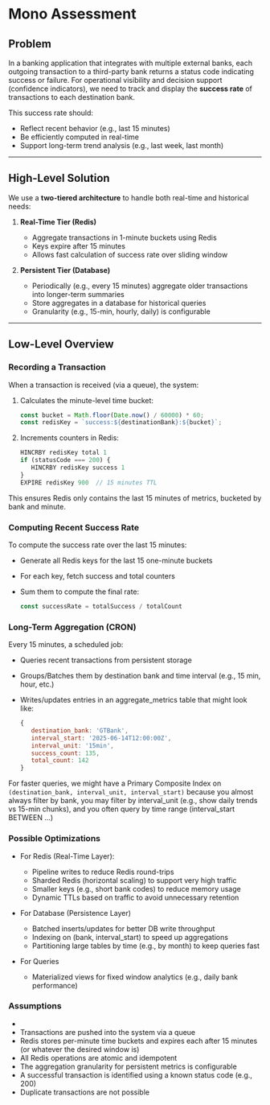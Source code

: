 # Mono Assessment

## Problem

In a banking application that integrates with multiple external banks, each outgoing transaction to a third-party bank returns a status code indicating success or failure. For operational visibility and decision support (confidence indicators), we need to track and display the **success rate** of transactions to each destination bank.

This success rate should:
- Reflect recent behavior (e.g., last 15 minutes)
- Be efficiently computed in real-time
- Support long-term trend analysis (e.g., last week, last month)

---

## High-Level Solution

We use a **two-tiered architecture** to handle both real-time and historical needs:

1. **Real-Time Tier (Redis)**  
   - Aggregate transactions in 1-minute buckets using Redis
   - Keys expire after 15 minutes
   - Allows fast calculation of success rate over sliding window

2. **Persistent Tier (Database)**  
   - Periodically (e.g., every 15 minutes) aggregate older transactions into longer-term summaries
   - Store aggregates in a database for historical queries
   - Granularity (e.g., 15-min, hourly, daily) is configurable

---

## Low-Level Overview

### Recording a Transaction

When a transaction is received (via a queue), the system:

1. Calculates the minute-level time bucket:
   ```js
   const bucket = Math.floor(Date.now() / 60000) * 60;
   const redisKey = `success:${destinationBank}:${bucket}`;


2. Increments counters in Redis:
   ```js
   HINCRBY redisKey total 1
   if (statusCode === 200) {
      HINCRBY redisKey success 1
   }
   EXPIRE redisKey 900  // 15 minutes TTL

This ensures Redis only contains the last 15 minutes of metrics, bucketed by bank and minute.


### Computing Recent Success Rate
To compute the success rate over the last 15 minutes:

- Generate all Redis keys for the last 15 one-minute buckets
- For each key, fetch success and total counters
- Sum them to compute the final rate:

   ```js
   const successRate = totalSuccess / totalCount

### Long-Term Aggregation (CRON)
Every 15 minutes, a scheduled job:
- Queries recent transactions from persistent storage
- Groups/Batches them by destination bank and time interval (e.g., 15 min, hour, etc.)
- Writes/updates entries in an aggregate_metrics table that might look like:

   ```js
   {
      destination_bank: 'GTBank',
      interval_start: '2025-06-14T12:00:00Z',
      interval_unit: '15min',
      success_count: 135,
      total_count: 142
  }

For faster queries, we might have a Primary Composite Index on `(destination_bank, interval_unit, interval_start)` because you almost always filter by bank, you may filter by interval_unit (e.g., show daily trends vs 15-min chunks), and you often query by time range (interval_start BETWEEN ...)

### Possible Optimizations

- For Redis (Real-Time Layer):
  -  Pipeline writes to reduce Redis round-trips
  -  Sharded Redis (horizontal scaling) to support very high traffic
  -  Smaller keys (e.g., short bank codes) to reduce memory usage
  -  Dynamic TTLs based on traffic to avoid unnecessary retention

- For Database (Persistence Layer)
  -  Batched inserts/updates for better DB write throughput
  -  Indexing on (bank, interval_start) to speed up aggregations
  -  Partitioning large tables by time (e.g., by month) to keep queries fast

- For Queries
  -  Materialized views for fixed window analytics (e.g., daily bank performance)

### Assumptions
- 
- Transactions are pushed into the system via a queue
- Redis stores per-minute time buckets and expires each after 15 minutes (or whatever the desired window is)
- All Redis operations are atomic and idempotent
- The aggregation granularity for persistent metrics is configurable
- A successful transaction is identified using a known status code (e.g., 200)
- Duplicate transactions are not possible
